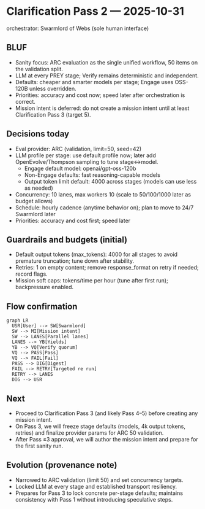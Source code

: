 # Clarification Pass 2 — 2025-10-31

orchestrator: Swarmlord of Webs (sole human interface)

## BLUF
- Sanity focus: ARC evaluation as the single unified workflow, 50 items on the validation split.
- LLM at every PREY stage; Verify remains deterministic and independent.
- Defaults: cheaper and smarter models per stage; Engage uses OSS-120B unless overridden.
- Priorities: accuracy and cost now; speed later after orchestration is correct.
- Mission intent is deferred: do not create a mission intent until at least Clarification Pass 3 (target 5).

## Decisions today
- Eval provider: ARC (validation, limit=50, seed=42)
- LLM profile per stage: use default profile now; later add OpenEvolve/Thompson sampling to tune stage↔model.
  - Engage default model: openai/gpt-oss-120b
  - Non-Engage defaults: fast reasoning-capable models
  - Output token limit default: 4000 across stages (models can use less as needed)
- Concurrency: 10 lanes, max workers 10 (scale to 50/100/1000 later as budget allows)
- Schedule: hourly cadence (anytime behavior on); plan to move to 24/7 Swarmlord later
- Priorities: accuracy and cost first; speed later

## Guardrails and budgets (initial)
- Default output tokens (max_tokens): 4000 for all stages to avoid premature truncation; tune down after stability.
- Retries: 1 on empty content; remove response_format on retry if needed; record flags.
- Mission soft caps: tokens/time per hour (tune after first run); backpressure enabled.

## Flow confirmation
```mermaid
graph LR
  USR[User] --> SW[Swarmlord]
  SW --> MI[Mission intent]
  SW --> LANES[Parallel lanes]
  LANES --> YB[Yields]
  YB --> VQ[Verify quorum]
  VQ --> PASS[Pass]
  VQ --> FAIL[Fail]
  PASS --> DIG[Digest]
  FAIL --> RETRY[Targeted re run]
  RETRY --> LANES
  DIG --> USR
```

## Next
- Proceed to Clarification Pass 3 (and likely Pass 4–5) before creating any mission intent.
- On Pass 3, we will freeze stage defaults (models, 4k output tokens, retries) and finalize provider params for ARC 50 validation.
- After Pass ≥3 approval, we will author the mission intent and prepare for the first sanity run.

## Evolution (provenance note)
- Narrowed to ARC validation (limit 50) and set concurrency targets.
- Locked LLM at every stage and established transport resiliency.
- Prepares for Pass 3 to lock concrete per-stage defaults; maintains consistency with Pass 1 without introducing speculative steps.
